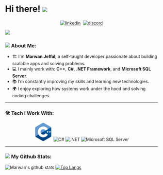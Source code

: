 # Hi there! <img src="https://github.com/TheDudeThatCode/TheDudeThatCode/blob/master/Assets/Hi.gif" width="35" />
<p align="center">
<a href="https://linkedin.com/in/YOUR-LINKEDIN" target="blank"><img align="center" src="https://cdn.jsdelivr.net/npm/simple-icons@3.0.1/icons/linkedin.svg" alt="linkedin" height="30" width="30" /></a>&nbsp;
<a href="http://discord.com/users/YOUR-DISCORD-ID" target="blank"><img align="center" src="https://cdn.jsdelivr.net/npm/simple-icons@3.0.1/icons/discord.svg" alt="discord" height="40" width="30" /></a>
</p>

![](https://camo.githubusercontent.com/992babdffd8c74a1502de375fbdf7e4d54773242/68747470733a2f2f6d656469612e67697068792e636f6d2f6d656469612f53576f536b4e36447854737a71494b4571762f67697068792e676966)

### <img src="https://github.com/TheDudeThatCode/TheDudeThatCode/blob/master/Assets/Developer.gif" width="45" /> About Me:
- 🏗️ I'm **Marwan Jeffal**, a self-taught developer passionate about building scalable apps and solving problems.  
- 💻 I mainly work with: **C++**, **C#**, **.NET Framework**, and **Microsoft SQL Server**.  
- 📚 I’m constantly improving my skills and learning new technologies.  
- 🌍 I enjoy exploring how systems work under the hood and solving coding challenges.  

---

### 🛠️ Tech I Work With:
<p align="center">
      <img src="https://raw.githubusercontent.com/devicons/devicon/master/icons/cplusplus/cplusplus-original.svg" alt="C++" width="60" height="60"/>
      <img src="https://cdn.worldvectorlogo.com/logos/c--4.svg" alt="C#" width="55" height="55"/>
      <img src="https://www.vectorlogo.zone/logos/dotnet/dotnet-icon.svg" alt=".NET" width="55" height="55"/>
      <img src="https://img.icons8.com/color/96/microsoft-sql-server.png" alt="Microsoft SQL Server" width="60" height="60"/>
</p>

---

### <img src='https://media1.giphy.com/media/du3J3cXyzhj75IOgvA/giphy.gif?cid=ecf05e47x2g034i9pzwtzzsd3xgg2w9nr94t4tflbbgo3008&rid=giphy.gif' width='25' /> My Github Stats:
![Marwan's github stats](https://github-readme-stats.vercel.app/api?username=Mar1j&show_icons=true&title_color=ffc857&icon_color=8ac926&text_color=daf7dc&bg_color=151515&hide=issues&count_private=true&include_all_commits=true)
[![Top Langs](https://github-readme-stats.vercel.app/api/top-langs/?username=Mar1j&layout=compact&text_color=daf7dc&bg_color=151515)](https://github.com/anuraghazra/github-readme-stats)

